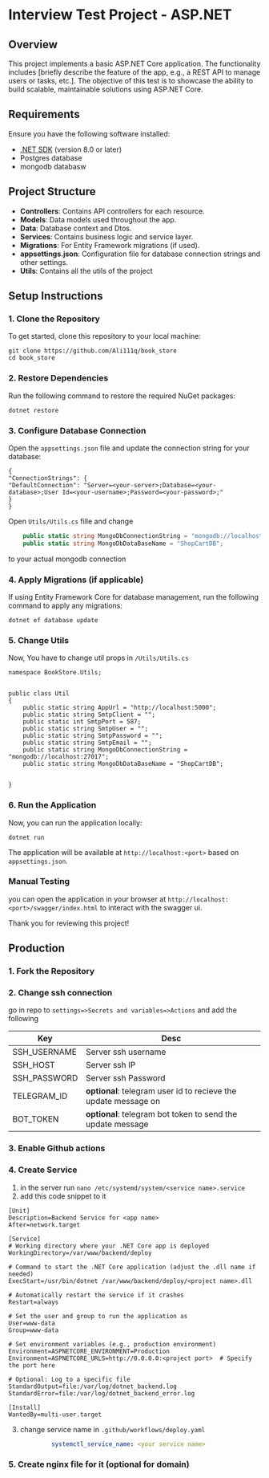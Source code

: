# Interview Test Project - ASP.NET

## Overview

This project implements a basic ASP.NET Core application. The functionality includes [briefly describe the feature of the app, e.g., a REST API to manage users or tasks, etc.]. The objective of this test is to showcase the ability to build scalable, maintainable solutions using ASP.NET Core.

## Requirements

Ensure you have the following software installed:

- [.NET SDK](https://dotnet.microsoft.com/download) (version 8.0 or later)
- Postgres database
- mongodb databasw

## Project Structure

- **Controllers**: Contains API controllers for each resource.
- **Models**: Data models used throughout the app.
- **Data**: Database context and Dtos.
- **Services**: Contains business logic and service layer.
- **Migrations**: For Entity Framework migrations (if used).
- **appsettings.json**: Configuration file for database connection strings and other settings.
- **Utils**: Contains all the utils of the project

## Setup Instructions

### 1. Clone the Repository

To get started, clone this repository to your local machine:

```
git clone https://github.com/Ali111q/book_store
cd book_store
```

### 2. Restore Dependencies

Run the following command to restore the required NuGet packages:

```
dotnet restore
```
### 3. Configure Database Connection

Open the `appsettings.json` file and update the connection string for your database:

```
{
"ConnectionStrings": {
"DefaultConnection": "Server=<your-server>;Database=<your-database>;User Id=<your-username>;Password=<your-password>;"
}
}
```

Open `Utils/Utils.cs` fille and change 
```csharp
    public static string MongoDbConnectionString = "mongodb://localhost:27017";
    public static string MongoDbDataBaseName = "ShopCartDB";
```
to your actual mongodb connection

### 4. Apply Migrations (if applicable)

If using Entity Framework Core for database management, run the following command to apply any migrations:

```
dotnet ef database update
```

### 5. Change Utils
Now, You have to change util props in `/Utils/Utils.cs`

```
namespace BookStore.Utils;


public class Util
{
    public static string AppUrl = "http://localhost:5000";
    public static string SmtpClient = "";
    public static int SmtpPort = 587;
    public static string SmtpUser = "";
    public static string SmtpPassword = "";
    public static string SmtpEmail = "";
    public static string MongoDbConnectionString = "mongodb://localhost:27017";
    public static string MongoDbDataBaseName = "ShopCartDB";
    
    
}
```

### 6. Run the Application

Now, you can run the application locally:

```
dotnet run
```

The application will be available at `http://localhost:<port>` based on `appsettings.json`.



### Manual Testing

you can open the application in your browser at `http://localhost:<port>/swagger/index.html` to interact with the swagger ui.


Thank you for reviewing this project!


## Production

### 1. Fork the Repository
### 2. Change ssh connection

go in repo to `settings=>Secrets and variables=>Actions` and add the following

| Key      | Desc                                                            |
|----------|-----------------------------------------------------------------|
| SSH_USERNAME | Server ssh username                                             |
| SSH_HOST | Server ssh IP                                                   |
| SSH_PASSWORD  | Server ssh Password                                             |   
| TELEGRAM_ID  | **optional**: telegram user id to recieve the update message on |   
| BOT_TOKEN  | **optional**: telegram bot token to send the update message     |   

### 3. Enable Github actions
### 4. Create Service 
1. in the server run `nano /etc/systemd/system/<service name>.service`
2. add this code snippet to it 
```
[Unit]
Description=Backend Service for <app name>
After=network.target

[Service]
# Working directory where your .NET Core app is deployed
WorkingDirectory=/var/www/backend/deploy

# Command to start the .NET Core application (adjust the .dll name if needed)
ExecStart=/usr/bin/dotnet /var/www/backend/deploy/<project name>.dll

# Automatically restart the service if it crashes
Restart=always

# Set the user and group to run the application as
User=www-data
Group=www-data

# Set environment variables (e.g., production environment)
Environment=ASPNETCORE_ENVIRONMENT=Production
Environment=ASPNETCORE_URLS=http://0.0.0.0:<project port>  # Specify the port here

# Optional: Log to a specific file
StandardOutput=file:/var/log/dotnet_backend.log
StandardError=file:/var/log/dotnet_backend_error.log

[Install]
WantedBy=multi-user.target
```
3. change service name in `.github/workflows/deploy.yaml`
```yaml
            systemctl_service_name: <your service name>
```
### 5. Create nginx file for it (optional for domain) 


